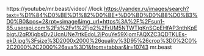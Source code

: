 https://youtube/mr.beast/video/
   //lock
https://yandex.ru/images/search?text=%D1%84%D0%BE%D1%82%D0%BE+%D0%BD%D0%B8%D0%B3%D0%B0&pos=2&rpt=simage&img_url=https%3A%2F%2Fsun1-85.userapi.com%2Fs%2Fv1%2Fig2%2FrUM5NTWTlgKnSCpEHfAP3nthKpEbiqtJ2qRXigbsDv2UcnUNe7rtkEdoL2jPouYe59XjomFAQXZC3QDTKLEs-ekD.jpg%3Fsize%3D2000x2000%26quality%3D95%26crop%3D0%2C0%2C2000%2C2000%26ava%3D1&from=tabbar&lr=10743
mr.beast
